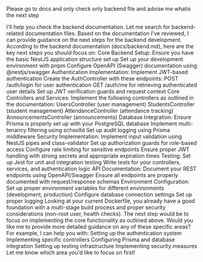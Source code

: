 
Please go to docs and only check only backend file and advise me whatis the next step 

I'll help you check the backend documentation. Let me search for backend-related documentation files.
Based on the documentation I've reviewed, I can provide guidance on the next steps for the backend development. According to the backend documentation (docs/backend.md), here are the key next steps you should focus on:
Core Backend Setup:
Ensure you have the basic NestJS application structure set up
Set up your development environment with pnpm
Configure OpenAPI (Swagger) documentation using @nestjs/swagger
Authentication Implementation:
Implement JWT-based authentication
Create the AuthController with these endpoints:
POST /auth/login for user authentication
GET /auth/me for retrieving authenticated user details
Set up JWT verification guards and request context
Core Controllers and Services:
Implement the following controllers as outlined in the documentation:
UsersController (user management)
StudentsController (student management)
AttendanceController (attendance tracking)
AnnouncementsController (announcements)
Database Integration:
Ensure Prisma is properly set up with your PostgreSQL database
Implement multi-tenancy filtering using schoolId
Set up audit logging using Prisma middleware
Security Implementation:
Implement input validation using NestJS pipes and class-validator
Set up authorization guards for role-based access
Configure rate limiting for sensitive endpoints
Ensure proper JWT handling with strong secrets and appropriate expiration times
Testing:
Set up Jest for unit and integration testing
Write tests for your controllers, services, and authentication logic
API Documentation:
Document your REST endpoints using OpenAPI/Swagger
Ensure all endpoints are properly documented with request/response schemas
Environment Configuration:
Set up proper environment variables for different environments (development, production)
Configure database connection settings
Set up proper logging
Looking at your current Dockerfile, you already have a good foundation with a multi-stage build process and proper security considerations (non-root user, health checks). The next step would be to focus on implementing the core functionality as outlined above.
Would you like me to provide more detailed guidance on any of these specific areas? For example, I can help you with:
Setting up the authentication system
Implementing specific controllers
Configuring Prisma and database integration
Setting up testing infrastructure
Implementing security measures
Let me know which area you'd like to focus on first!